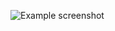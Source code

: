 ![Example screenshot](https://treeset.files.wordpress.com/2016/06/screenshot_2016-06-12-21-13-23.png)
